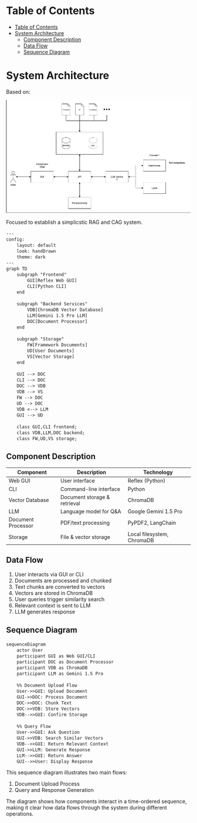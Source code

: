 
# Table of Contents

- [Table of Contents](#table-of-contents)
- [System Architecture](#system-architecture)
  - [Component Description](#component-description)
  - [Data Flow](#data-flow)
  - [Sequence Diagram](#sequence-diagram)

# System Architecture

Based on:

![Discussed Architecture](image.png)

Focused to establish a simplicstic RAG and CAG system.


```mermaid
---
config:
    layout: default
    look: handDrawn
    theme: dark
---
graph TD
    subgraph "Frontend"
        GUI[Reflex Web GUI]
        CLI[Python CLI]
    end

    subgraph "Backend Services"
        VDB[ChromaDB Vector Database]
        LLM[Gemini 1.5 Pro LLM]
        DOC[Document Processor]
    end

    subgraph "Storage"
        FW[Framework Documents]
        UD[User Documents]
        VS[Vector Storage]
    end

    GUI --> DOC
    CLI --> DOC
    DOC --> VDB
    VDB --> VS
    FW --> DOC
    UD --> DOC
    VDB <--> LLM
    GUI --> UD

    class GUI,CLI frontend;
    class VDB,LLM,DOC backend;
    class FW,UD,VS storage;
```

## Component Description

| Component          | Description                  | Technology                 |
| ------------------ | ---------------------------- | -------------------------- |
| Web GUI            | User interface               | Reflex (Python)            |
| CLI                | Command-line interface       | Python                     |
| Vector Database    | Document storage & retrieval | ChromaDB                   |
| LLM                | Language model for Q&A       | Google Gemini 1.5 Pro      |
| Document Processor | PDF/text processing          | PyPDF2, LangChain          |
| Storage            | File & vector storage        | Local filesystem, ChromaDB |

## Data Flow

1. User interacts via GUI or CLI
2. Documents are processed and chunked
3. Text chunks are converted to vectors
4. Vectors are stored in ChromaDB
5. User queries trigger similarity search
6. Relevant context is sent to LLM
7. LLM generates response

## Sequence Diagram

```mermaid
sequenceDiagram
    actor User
    participant GUI as Web GUI/CLI
    participant DOC as Document Processor
    participant VDB as ChromaDB
    participant LLM as Gemini 1.5 Pro

    %% Document Upload Flow
    User->>GUI: Upload Document
    GUI->>DOC: Process Document
    DOC->>DOC: Chunk Text
    DOC->>VDB: Store Vectors
    VDB-->>GUI: Confirm Storage

    %% Query Flow
    User->>GUI: Ask Question
    GUI->>VDB: Search Similar Vectors
    VDB-->>GUI: Return Relevant Context
    GUI->>LLM: Generate Response
    LLM-->>GUI: Return Answer
    GUI-->>User: Display Response
```

This sequence diagram illustrates two main flows:
1. Document Upload Process
2. Query and Response Generation

The diagram shows how components interact in a time-ordered sequence, making it clear how data flows through the system during different operations.